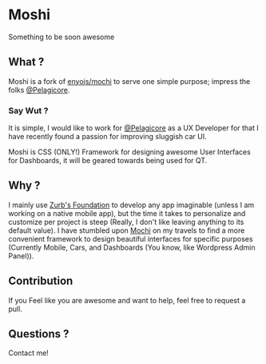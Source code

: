 # Moshi
Something to be soon awesome

## What ?
Moshi is a fork of [enyojs/mochi](https://github.com/enyojs/mochi/) to serve one simple purpose; impress the folks [@Pelagicore](http://www.pelagicore.com).

### Say Wut ?
It is simple, I would like to work for [@Pelagicore](http://www.pelagicore.com) as a UX Developer for that I have recently found a passion for improving sluggish car UI.

Moshi is CSS (ONLY!) Framework for designing awesome User Interfaces for Dashboards, it will be geared towards being used for QT.

## Why ?
I mainly use [Zurb's Foundation](http://foundation.zurb.com) to develop any app imaginable (unless I am working on a native mobile app), but the time it takes to personalize and customize per project is steep (Really, I don't like leaving anything to its default value).
I have stumbled upon [Mochi](https://github.com/enyojs/mochi/) on my travels to find a more convenient framework to design beautiful interfaces for specific purposes (Currently Mobile, Cars, and Dashboards (You know, like Wordpress Admin Panel)).

## Contribution
If you Feel like you are awesome and want to help, feel free to request a pull.

## Questions ?
Contact me!